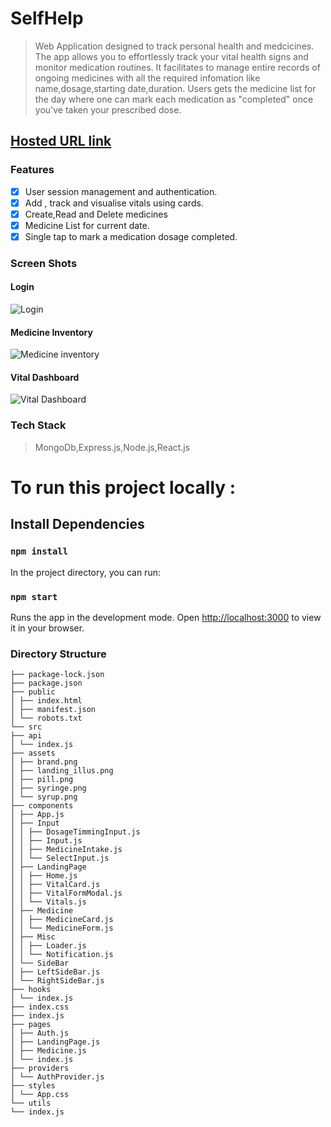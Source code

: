 # SelfHelp

> Web Application designed to track personal health and medcicines.
> The app allows you to effortlessly track your vital health signs and monitor medication routines.
> It facilitates to manage entire records of ongoing medicines with all the required infomation like name,dosage,starting date,duration.
> Users gets the medicine list for the day where one can mark
> each medication as "completed" once you've taken your prescribed dose.

## [Hosted URL link](https://selfhelp-india.netlify.app/)

### Features

- [x] User session management and authentication.
- [x] Add , track and visualise vitals using cards.
- [x] Create,Read and Delete medicines
- [x] Medicine List for current date.
- [x] Single tap to mark a medication dosage completed.

### Screen Shots

#### Login

![Login](https://github.com/shoaib9430/Health-App/assets/48713756/1dacdea5-bca8-4d85-9db2-978f7be648cf)

#### Medicine Inventory

![Medicine inventory]([demo/medicine_inventory.png](https://github.com/shoaib9430/Health-App/assets/48713756/76cb0ca5-913e-43e4-8ba6-38c48ff56fe5))

#### Vital Dashboard

![Vital Dashboard]([demo/vital_dashboard.png](https://github.com/shoaib9430/Health-App/assets/48713756/3151b291-1480-4e20-ad88-b924971e3c67))

### Tech Stack

> MongoDb,Express.js,Node.js,React.js

# To run this project locally :

## Install Dependencies

### `npm install`

In the project directory, you can run:

### `npm start`

Runs the app in the development mode.
Open [http://localhost:3000](http://localhost:3000) to view it in your browser.

### Directory Structure

```
├── package-lock.json
├── package.json
├── public
│ ├── index.html
│ ├── manifest.json
│ └── robots.txt
└── src
├── api
│ └── index.js
├── assets
│ ├── brand.png
│ ├── landing_illus.png
│ ├── pill.png
│ ├── syringe.png
│ └── syrup.png
├── components
│ ├── App.js
│ ├── Input
│ │ ├── DosageTimmingInput.js
│ │ ├── Input.js
│ │ ├── MedicineIntake.js
│ │ └── SelectInput.js
│ ├── LandingPage
│ │ ├── Home.js
│ │ ├── VitalCard.js
│ │ ├── VitalFormModal.js
│ │ └── Vitals.js
│ ├── Medicine
│ │ ├── MedicineCard.js
│ │ └── MedicineForm.js
│ ├── Misc
│ │ ├── Loader.js
│ │ └── Notification.js
│ └── SideBar
│ ├── LeftSideBar.js
│ └── RightSideBar.js
├── hooks
│ └── index.js
├── index.css
├── index.js
├── pages
│ ├── Auth.js
│ ├── LandingPage.js
│ ├── Medicine.js
│ └── index.js
├── providers
│ └── AuthProvider.js
├── styles
│ └── App.css
└── utils
└── index.js
```
